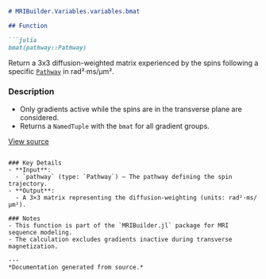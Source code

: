 ```markdown
# MRIBuilder.Variables.variables.bmat

## Function

```julia
bmat(pathway::Pathway)
```

Return a 3x3 diffusion-weighted matrix experienced by the spins following a specific [`Pathway`](#MRIBuilder.Pathways.Pathway) in rad²·ms/µm².

### Description
- Only gradients active while the spins are in the transverse plane are considered.
- Returns a `NamedTuple` with the `bmat` for all gradient groups.

[View source](https://git.fmrib.ox.ac.uk/ndcn0236/MRIBuilder.jl/-/tree/232eca241998cb0f1dcb2b58947141f9987592e9/src/pathways.jl#L144-L152)
``` 

### Key Details
- **Input**:  
  - `pathway` (type: `Pathway`) – The pathway defining the spin trajectory.  
- **Output**:  
  - A 3×3 matrix representing the diffusion-weighting (units: rad²·ms/µm²).  

### Notes
- This function is part of the `MRIBuilder.jl` package for MRI sequence modeling.  
- The calculation excludes gradients inactive during transverse magnetization.  

---  
*Documentation generated from source.*  
```
